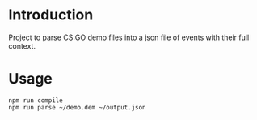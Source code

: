 # Introduction

Project to parse CS:GO demo files into a json file of events with their full context.

# Usage

```
npm run compile
npm run parse ~/demo.dem ~/output.json
```
